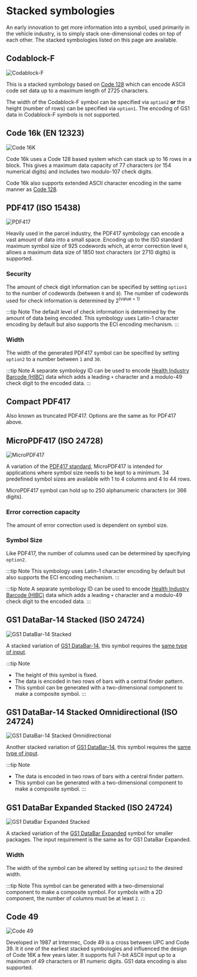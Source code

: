 # Stacked symbologies

An early innovation to get more information into a symbol, used primarily in the vehicle industry, is to simply stack one-dimensional codes on top of each other. The stacked symbologies listed on this page are available.

## Codablock-F

![Codablock-F](/assets/barcodes/codablockf.png)

This is a stacked symbology based on [Code 128](one-dimensional.md#code-128) which can encode ASCII code set data up to a maximum length of 2725 characters. 

The width of the Codablock-F symbol can be specified via `option2` **or** the height (number of rows) can be specified via `option1`. The encoding of GS1 data in Codablock-F symbols is not supported.

## Code 16k (EN 12323)

![Code 16K](/assets/barcodes/barcode_27.png)

Code 16k uses a Code 128 based system which can stack up to 16 rows in a block. This gives a maximum data capacity of 77 characters (or 154 numerical digits) and includes two modulo-107 check digits.

Code 16k also supports extended ASCII character encoding in the same manner as [Code 128](one-dimensional.md#code-128).

## PDF417 (ISO 15438)

![PDF417](/assets/barcodes/barcode_28.png)

Heavily used in the parcel industry, the PDF417 symbology can encode a vast amount of data into a small space. Encoding up to the ISO standard maximum symbol size of 925 codewords which, at error correction level `0`, allows a maximum data size of 1850 text characters (or 2710 digits) is supported.

### Security

The amount of check digit information can be specified by setting `option1` to the number of codewords (between `0` and `8`). The number of codewords used for check information is determined by 2<sup>(value + 1)</sup>

:::tip Note
The default level of check information is determined by the amount of data being encoded. This symbology uses Latin-1 character encoding by default but also supports the ECI encoding mechanism. 
:::

### Width

The width of the generated PDF417 symbol can be specified by setting `option2` to a number between `1` and `30`.

:::tip Note
A separate symbology ID can be used to encode [Health Industry Barcode (HIBC)](one-dimensional.md#hibc-code-39) data which adds a leading `+` character and a modulo-49 check digit to the encoded data.
:::

## Compact PDF417

Also known as truncated PDF417. Options are the same as for PDF417 above.
## MicroPDF417 (ISO 24728)

![MicroPDF417](/assets/barcodes/barcode_29.png)

A variation of the [PDF417 standard](#pdf417-iso-15438), MicroPDF417 is intended for applications where symbol size needs to be kept to a minimum. 34 predefined symbol sizes are available with 1 to 4 columns and 4 to 44 rows.

MicroPDF417 symbol can hold up to 250 alphanumeric characters (or 366 digits).

### Error correction capacity

The amount of error correction used is dependent on symbol size.

### Symbol Size

Like PDF417, the number of columns used can be determined by specifying `option2`.

:::tip Note
This symbology uses Latin-1 character encoding by default but also supports the ECI encoding mechanism.
:::

:::tip Note
A separate symbology ID can be used to encode [Health Industry Barcode (HIBC)](one-dimensional.md#hibc-code-39) data which adds a leading `+` character and a modulo-49 check digit to the encoded data.
:::

## GS1 DataBar-14 Stacked (ISO 24724)

![GS1 DataBar-14 Stacked](/assets/barcodes/barcode_30.png)

A stacked variation of [GS1 DataBar-14](one-dimensional.md#gs1-databar-iso-24724), this symbol requires the [same type of input](one-dimensional.md#databar-14-and-databar-14-truncated).

:::tip Note
* The height of this symbol is fixed.
* The data is encoded in two rows of bars with a central finder pattern.
* This symbol can be generated with a two-dimensional component to make a composite symbol.
:::

## GS1 DataBar-14 Stacked Omnidirectional (ISO 24724)

![GS1 DataBar-14 Stacked Omnidirectional](/assets/barcodes/barcode_31.png)

Another stacked variation of [GS1 DataBar-14](one-dimensional.md#gs1-databar-iso-24724), this symbol requires the [same type of input](one-dimensional.md#databar-14-and-databar-14-truncated).

:::tip Note
* The data is encoded in two rows of bars with a central finder pattern.
* This symbol can be generated with a two-dimensional component to make a composite symbol.
:::

## GS1 DataBar Expanded Stacked (ISO 24724)

![GS1 DataBar Expanded Stacked](/assets/barcodes/barcode_32.png)

A stacked variation of the [GS1 DataBar Expanded](one-dimensional.md#databar-expanded) symbol for smaller packages. The input requirement is the same as for GS1 DataBar Expanded.

### Width

The width of the symbol can be altered by setting `option2` to the desired width.

:::tip Note
This symbol can be generated with a two-dimensional component to make a composite symbol. For symbols with a 2D component, the number of columns must be at least `2`.
:::

## Code 49

![Code 49](/assets/barcodes/barcode_33.png)

Developed in 1987 at Intermec, Code 49 is a cross between UPC and Code 39. It it one of the earliest stacked symbologies and influenced the design of Code 16K a few years later. It supports full 7-bit ASCII input up to a maximum of 49 characters or 81 numeric digits. GS1 data encoding is also supported.